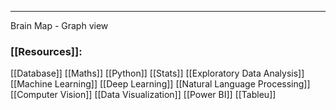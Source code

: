 ----------------------
Brain Map - Graph view
### [[Resources]]:
[[Database]]
[[Maths]]
[[Python]]
[[Stats]]
[[Exploratory Data Analysis]]
[[Machine Learning]]
[[Deep Learning]]
[[Natural Language Processing]]
[[Computer Vision]]
[[Data Visualization]]
[[Power BI]]
[[Tableu]]
